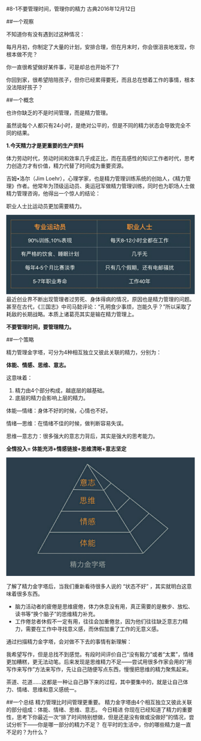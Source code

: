 #8-1不要管理时间，管理你的精力 
古典2016年12月12日

##一个观察

不知道你有没有遇到过这种情况：

每月月初，你制定了大量的计划，安排合理，但在月末时，你会很沮丧地发现，你根本做不完？

你一直很希望做好某件事，可是却总也开始不了? 

你回到家，很希望陪陪孩子，但你已经累得要死，而且总在想着工作的事情，根本没法陪好孩子？

##一个概念

也许你缺乏的不是时间管理，而是精力管理。

虽然说每个人都只有24小时，是绝对公平的，但是不同的精力状态会导致完全不同的结果。

**1.今天精力才是更重要的生产资料**

体力劳动时代，劳动时间和效率几乎成正比，而在高感性的知识工作者时代，思考力创造力才有价值，精力代替了时间成为重要资源。

吉姆•洛尔（Jim Loehr），心理学家，也是精力管理训练系统的创始人，《精力管理》作者。他常年为顶级运动员、奥运冠军做精力管理训练，同时也为职场人士做精力管理咨询，他得出一个惊人的结论：

职业人士比运动员更加需要精力。

![](./_image/WechatIMG70.png)
最近创业界不断出现管理者过劳死、身体得病的情况，原因也是精力管理的问题。 甚至在古代，《三国志》中司马懿评论：“孔明食少事烦，岂能久乎？”所以采取了耗敌的长期战略。本质上诸葛亮其实是输在精力管理上。

**不要管理时间，要管理精力。**

##一个策略

精力管理金字塔，可分为4种相互独立又彼此关联的精力，分别为：

**体能、情感、思维、意志。**

这意味着：
1. 精力由4个部分构成，越底层的越基础。
2. 底层的精力会影响上层的精力。

体能—情绪：身体不好的时候，心情也不好。

情绪—思维：在情绪不佳的时候，做判断容易失误。

思维—意志力：很多强大的意志力背后，其实是强大的思考能力。

**全情投入= 体能充沛+情感链接+思维清晰+意志坚定**

![](./_image/WechatIMG71.png)

了解了精力金字塔后，当我们重新看待很多人说的 “状态不好” ，其实就明白这意味着很多东西。

- 脑力活动者的疲倦是思维疲倦，体力休息没有用，真正需要的是散步、放松、读书等“换个脑子”的思维精力补充。
- 工作倦怠者休假不一定有用，往往会加重倦怠，因为他们往往缺乏意志力精力，需要在工作中寻找意义感，而休假加重了工作的无意义感。

通过扫描精力金字塔，会对做不下去的事情有新理解：

我希望写作，但是总找不到感觉。有段时间评价自己“没有毅力”或者“太累”，情绪更加糟糕，更无法动笔。后来发现是思维精力不足——尝试用很多作家会用的“用写作来写作”方法来写作，先让自己随便写点东西，慢慢把思维的精力聚焦起来。

茶道、花道……这都是一种让自己静下来的过程，其中要集中的，就是让自己体力、情绪、思维和意义感统一。

##一个总结
精力管理比时间管理更重要。
精力金字塔由4个相互独立又彼此关联的部分组成：体能、情绪、思维、意志。
今日精进
你现在已经知道了精力的重要性，思考下你最近一次“排了时间特别想做，但是还是没有做或没做好”的情况，尝试分析下——你是哪一部分的精力不足？
在平时的生活中，你的哪些精力是一直不足的？为什么？